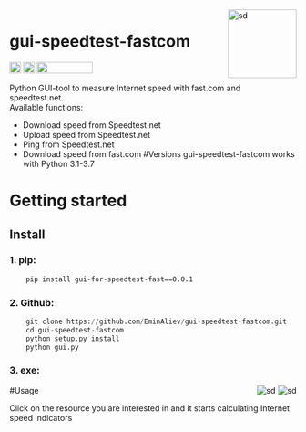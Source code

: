 <img src="https://cdn.worldvectorlogo.com/logos/speedtest.svg" height="120" style="float: right;margin: 0 0 5px 5px;" alt="sd">

# gui-speedtest-fastcom
<img src="https://i.imgur.com/HIRQAnY.png" height="20">
<img src="https://i.imgur.com/vaY5qo6.png" height="20">
<img src="https://camo.githubusercontent.com/04368c98c757402ea44603ae5e958eb96e5ccbb88b2cdfde069be7a3e2f5a93a/68747470733a2f2f696d672e736869656c64732e696f2f707970692f762f7370656564746573742d636c692e737667
" width="98" height="20">

Python GUI-tool to measure Internet speed with fast.com and speedtest.net. <br/>
Available functions: <br/>
 * Download speed from Speedtest.net
 * Upload speed from Speedtest.net
 * Ping from Speedtest.net
 * Download speed from fast.com
 #Versions
 gui-speedtest-fastcom works with Python 3.1-3.7
 
# Getting started
## Install
### 1. pip:
```bash
    pip install gui-for-speedtest-fast==0.0.1
```
### 2. Github:
```python
    git clone https://github.com/EminAliev/gui-speedtest-fastcom.git
    cd gui-speedtest-fastcom
    python setup.py install
    python gui.py
```
### 3. exe:

#Usage
<img src="https://i.ibb.co/6b9RBF3/1.png" style="float: right;margin: 0 0 5px 5px;" alt="sd">
<img src="https://i.ibb.co/bQMQ8P7/223.png" style="float: right;margin: 0 0 5px 5px;" alt="sd">

Click on the resource you are interested in and it starts calculating Internet speed indicators


